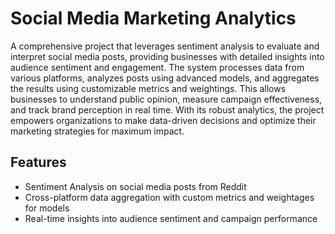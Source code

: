 # Social Media Marketing Analytics
A comprehensive project that leverages sentiment analysis to evaluate and interpret social media posts, providing businesses with detailed insights into audience sentiment and engagement. The system processes data from various platforms, analyzes posts using advanced models, and aggregates the results using customizable metrics and weightings. This allows businesses to understand public opinion, measure campaign effectiveness, and track brand perception in real time. With its robust analytics, the project empowers organizations to make data-driven decisions and optimize their marketing strategies for maximum impact.


## Features
- Sentiment Analysis on social media posts from Reddit
- Cross-platform data aggregation with custom metrics and weightages for models
- Real-time insights into audience sentiment and campaign performance